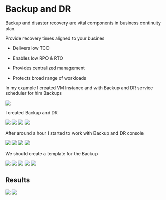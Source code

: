 # Backup and DR
Backup and disaster recovery are vital components in business continuity plan. 

Provide recovery times aligned to your busines

- Delivers low TCO

- Enables low RPO & RTO

- Provides centralized management

- Protects broad range of workloads

In my example I created VM Instance and with Backup and DR service scheduler for him Backups

<img src="https://github.com/MatveyGuralskiy/GCP/blob/main/Backup-DR/Screens/VM-instance.png?raw=true">

I created Backup and DR

<img src="https://github.com/MatveyGuralskiy/GCP/blob/main/Backup-DR/Screens/Backup-DR-create-1.png?raw=true">

<img src="https://github.com/MatveyGuralskiy/GCP/blob/main/Backup-DR/Screens/Backup-DR-create-2.png?raw=true">

<img src="https://github.com/MatveyGuralskiy/GCP/blob/main/Backup-DR/Screens/Backup-DR-create-3.png?raw=true">

<img src="https://github.com/MatveyGuralskiy/GCP/blob/main/Backup-DR/Screens/Backup-DR-create-4.png?raw=true">

After around a hour I started to work with Backup and DR console

<img src="https://github.com/MatveyGuralskiy/GCP/blob/main/Backup-DR/Screens/Backup-DR-1.png?raw=true">

<img src="https://github.com/MatveyGuralskiy/GCP/blob/main/Backup-DR/Screens/Backup-DR-2.png?raw=true">

<img src="https://github.com/MatveyGuralskiy/GCP/blob/main/Backup-DR/Screens/Backup-DR-3.png?raw=true">

<img src="https://github.com/MatveyGuralskiy/GCP/blob/main/Backup-DR/Screens/Backup-DR-4.png?raw=true">

We should create a template for the Backup

<img src="https://github.com/MatveyGuralskiy/GCP/blob/main/Backup-DR/Screens/Backup-DR-5-Template.png?raw=true">

<img src="https://github.com/MatveyGuralskiy/GCP/blob/main/Backup-DR/Screens/Backup-DR-6-Template.png?raw=true">

<img src="https://github.com/MatveyGuralskiy/GCP/blob/main/Backup-DR/Screens/Backup-DR-7.png?raw=true">

<img src="https://github.com/MatveyGuralskiy/GCP/blob/main/Backup-DR/Screens/Backup-DR-8.png?raw=true">

<img src="https://github.com/MatveyGuralskiy/GCP/blob/main/Backup-DR/Screens/Backup-DR-9.png?raw=true">

## Results

<img src="https://github.com/MatveyGuralskiy/GCP/blob/main/Backup-DR/Screens/Backup-DR-Results-1.png?raw=true">

<img src="https://github.com/MatveyGuralskiy/GCP/blob/main/Backup-DR/Screens/Backup-DR-Results-2.png?raw=true">
